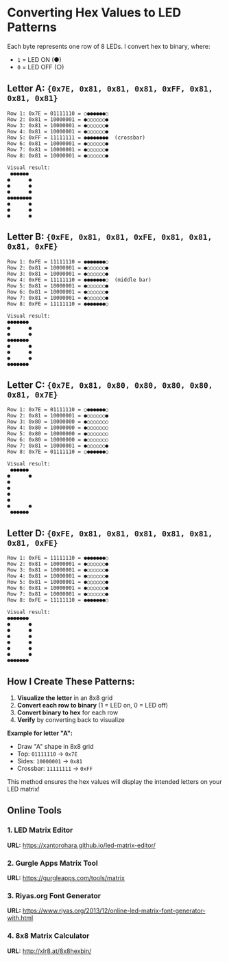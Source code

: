 # Converting Hex Values to LED Patterns

Each byte represents one row of 8 LEDs. I convert hex to binary, where:

- `1` = LED ON (●)
- `0` = LED OFF (○)

## Letter A: `{0x7E, 0x81, 0x81, 0x81, 0xFF, 0x81, 0x81, 0x81}`

```
Row 1: 0x7E = 01111110 = ○●●●●●●○
Row 2: 0x81 = 10000001 = ●○○○○○○●
Row 3: 0x81 = 10000001 = ●○○○○○○●
Row 4: 0x81 = 10000001 = ●○○○○○○●
Row 5: 0xFF = 11111111 = ●●●●●●●●  (crossbar)
Row 6: 0x81 = 10000001 = ●○○○○○○●
Row 7: 0x81 = 10000001 = ●○○○○○○●
Row 8: 0x81 = 10000001 = ●○○○○○○●

Visual result:
 ●●●●●●
●      ●
●      ●
●      ●
●●●●●●●●
●      ●
●      ●
●      ●
```

## Letter B: `{0xFE, 0x81, 0x81, 0xFE, 0x81, 0x81, 0x81, 0xFE}`

```
Row 1: 0xFE = 11111110 = ●●●●●●●○
Row 2: 0x81 = 10000001 = ●○○○○○○●
Row 3: 0x81 = 10000001 = ●○○○○○○●
Row 4: 0xFE = 11111110 = ●●●●●●●○  (middle bar)
Row 5: 0x81 = 10000001 = ●○○○○○○●
Row 6: 0x81 = 10000001 = ●○○○○○○●
Row 7: 0x81 = 10000001 = ●○○○○○○●
Row 8: 0xFE = 11111110 = ●●●●●●●○

Visual result:
●●●●●●●
●      ●
●      ●
●●●●●●●
●      ●
●      ●
●      ●
●●●●●●●
```

## Letter C: `{0x7E, 0x81, 0x80, 0x80, 0x80, 0x80, 0x81, 0x7E}`

```
Row 1: 0x7E = 01111110 = ○●●●●●●○
Row 2: 0x81 = 10000001 = ●○○○○○○●
Row 3: 0x80 = 10000000 = ●○○○○○○○
Row 4: 0x80 = 10000000 = ●○○○○○○○
Row 5: 0x80 = 10000000 = ●○○○○○○○
Row 6: 0x80 = 10000000 = ●○○○○○○○
Row 7: 0x81 = 10000001 = ●○○○○○○●
Row 8: 0x7E = 01111110 = ○●●●●●●○

Visual result:
 ●●●●●●
●      ●
●
●
●
●
●      ●
 ●●●●●●
```

## Letter D: `{0xFE, 0x81, 0x81, 0x81, 0x81, 0x81, 0x81, 0xFE}`

```
Row 1: 0xFE = 11111110 = ●●●●●●●○
Row 2: 0x81 = 10000001 = ●○○○○○○●
Row 3: 0x81 = 10000001 = ●○○○○○○●
Row 4: 0x81 = 10000001 = ●○○○○○○●
Row 5: 0x81 = 10000001 = ●○○○○○○●
Row 6: 0x81 = 10000001 = ●○○○○○○●
Row 7: 0x81 = 10000001 = ●○○○○○○●
Row 8: 0xFE = 11111110 = ●●●●●●●○

Visual result:
●●●●●●●
●      ●
●      ●
●      ●
●      ●
●      ●
●      ●
●●●●●●●
```

## How I Create These Patterns:

1. **Visualize the letter** in an 8x8 grid
2. **Convert each row to binary** (1 = LED on, 0 = LED off)
3. **Convert binary to hex** for each row
4. **Verify** by converting back to visualize

**Example for letter "A":**

- Draw "A" shape in 8x8 grid
- Top: `01111110` → `0x7E`
- Sides: `10000001` → `0x81`
- Crossbar: `11111111` → `0xFF`

This method ensures the hex values will display the intended letters on your LED matrix!

## Online Tools

### 1. **LED Matrix Editor**

**URL:** https://xantorohara.github.io/led-matrix-editor/

### 2. **Gurgle Apps Matrix Tool**

**URL:** https://gurgleapps.com/tools/matrix

### 3. **Riyas.org Font Generator**

**URL:** https://www.riyas.org/2013/12/online-led-matrix-font-generator-with.html

### 4. **8x8 Matrix Calculator**

**URL:** http://xlr8.at/8x8hexbin/
